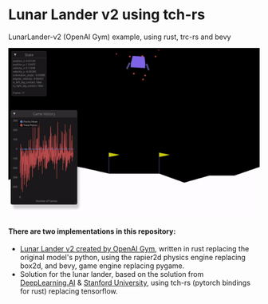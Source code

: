 # Lunar Lander v2 using tch-rs
LunarLander-v2 (OpenAI Gym) example, using rust, trc-rs and bevy

![controller_ai_running](controller_ai_running.gif)

#### There are two implementations in this repository:
- [Lunar Lander v2 created by OpenAI Gym](https://github.com/openai/gym/blob/master/gym/envs/box2d/lunar_lander.py), written in rust replacing the original model's python, using the rapier2d physics engine replacing box2d, and bevy, game engine replacing pygame.
- Solution for the lunar lander, based on the solution from [DeepLearning.AI](https://www.deeplearning.ai/) & [Stanford University](https://www.stanford.edu/), using tch-rs (pytorch bindings for rust) replacing tensorflow.

